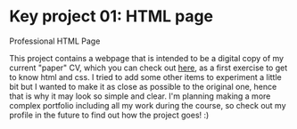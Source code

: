 # Key project 01: HTML page
Professional HTML Page

This project contains a webpage that is intended to be a digital copy of my current "paper" CV, which you can check out <a href="/resources/original.pdf">here</a>, as a first exercise to get to know html and css. I tried to add some other items to experiment a little bit but I wanted to make it as close as possible to the original one, hence that is why it may look so simple and clear. I'm planning making a more complex portfolio including all my work during the course, so check out my profile in the future to find out how the project goes! :)
